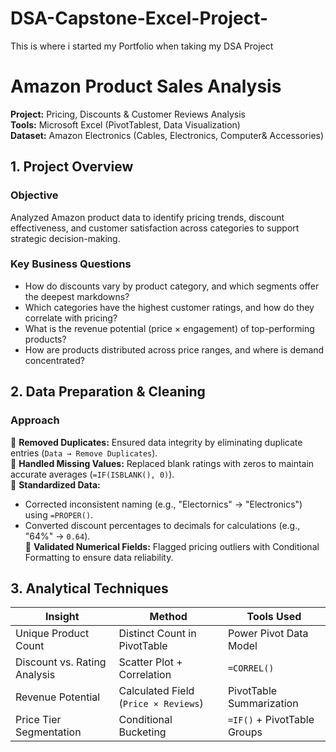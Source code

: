 # DSA-Capstone-Excel-Project-
This is where i started my Portfolio when taking my DSA Project

# **Amazon Product Sales Analysis**  
**Project:** Pricing, Discounts & Customer Reviews Analysis  
**Tools:** Microsoft Excel (PivotTablest, Data Visualization)  
**Dataset:** Amazon Electronics (Cables, Electronics, Computer& Accessories)

## **1. Project Overview**  
### **Objective**  
Analyzed Amazon product data to identify pricing trends, discount effectiveness, and customer satisfaction across categories to support strategic decision-making.

### **Key Business Questions**  
- How do discounts vary by product category, and which segments offer the deepest markdowns?
- Which categories have the highest customer ratings, and how do they correlate with pricing?
- What is the revenue potential (price × engagement) of top-performing products?
- How are products distributed across price ranges, and where is demand concentrated?

## **2. Data Preparation & Cleaning**  
### **Approach**  
🔹 **Removed Duplicates:** Ensured data integrity by eliminating duplicate entries (`Data → Remove Duplicates`).  
🔹 **Handled Missing Values:** Replaced blank ratings with zeros to maintain accurate averages (`=IF(ISBLANK(), 0)`).  
🔹 **Standardized Data:**  
   - Corrected inconsistent naming (e.g., "Electornics" → "Electronics") using `=PROPER()`.  
   - Converted discount percentages to decimals for calculations (e.g., "64%" → `0.64`).  
🔹 **Validated Numerical Fields:** Flagged pricing outliers with Conditional Formatting to ensure data reliability.

## **3. Analytical Techniques**  
| **Insight**                  | **Method**                          | **Tools Used**               |  
|-------------------------------|-------------------------------------|-------------------------------|  
| Unique Product Count          | Distinct Count in PivotTable        | Power Pivot Data Model        |  
| Discount vs. Rating Analysis  | Scatter Plot + Correlation          | `=CORREL()`                   |  
| Revenue Potential             | Calculated Field (`Price × Reviews`)| PivotTable Summarization      |  
| Price Tier Segmentation       | Conditional Bucketing               | `=IF()` + PivotTable Groups   |

